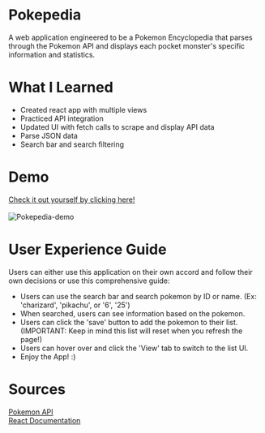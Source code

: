 <h1> Pokepedia </h1>
    A web application engineered to be a Pokemon Encyclopedia that parses through  
    the Pokemon API and displays each pocket monster's specific information and  
    statistics.

# What I Learned
<ul>
    <li> Created react app with multiple views </li>
    <li> Practiced API integration </li>
    <li> Updated UI with fetch calls to scrape and display API data </li>
    <li> Parse JSON data </li>
    <li> Search bar and search filtering </li>
</ul>

# Demo
<a href="https://PC-coding.github.io/Pokepedia"> Check it out yourself by clicking here!</a>  
<br>
![Pokepedia-demo](https://media.giphy.com/media/UgI9QP95lRFOQom4UM/giphy.gif) 

# User Experience Guide 
<p> Users can either use this application on their own accord and follow  
    their own decisions or use this comprehensive guide: </p>
<ul> 
    <li> Users can use the search bar and search pokemon by ID or name.  
    (Ex: 'charizard', 'pikachu', or '6', '25') </li>
    <li> When searched, users can see information based on the pokemon. </li>
    <li> Users can click the 'save' button to add the pokemon to their list.  
    (IMPORTANT: Keep in mind this list will reset when you refresh the page!) </li>
    <li> Users can hover over and click the 'View' tab to switch to the list UI. </li>
    <li> Enjoy the App! :) </li>
</ul>

# Sources
<a href="https://pokeapi.co"> Pokemon API </a>  
<a href="https://reactjs.org/docs/getting-started.html"> React Documentation </a>
